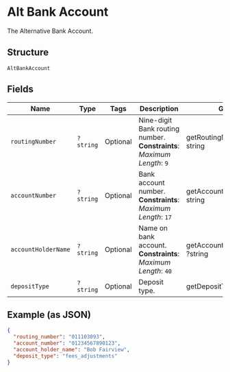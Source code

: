 
# Alt Bank Account

The Alternative Bank Account.

## Structure

`AltBankAccount`

## Fields

| Name | Type | Tags | Description | Getter | Setter |
|  --- | --- | --- | --- | --- | --- |
| `routingNumber` | `?string` | Optional | Nine-digit Bank routing number.<br>**Constraints**: *Maximum Length*: `9` | getRoutingNumber(): ?string | setRoutingNumber(?string routingNumber): void |
| `accountNumber` | `?string` | Optional | Bank account number.<br>**Constraints**: *Maximum Length*: `17` | getAccountNumber(): ?string | setAccountNumber(?string accountNumber): void |
| `accountHolderName` | `?string` | Optional | Name on bank account.<br>**Constraints**: *Maximum Length*: `40` | getAccountHolderName(): ?string | setAccountHolderName(?string accountHolderName): void |
| `depositType` | `?string` | Optional | Deposit type. | getDepositType(): ?string | setDepositType(?string depositType): void |

## Example (as JSON)

```json
{
  "routing_number": "011103093",
  "account_number": "01234567890123",
  "account_holder_name": "Bob Fairview",
  "deposit_type": "fees_adjustments"
}
```

